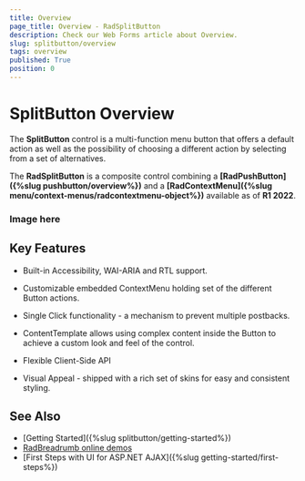 ```yaml
---
title: Overview
page_title: Overview - RadSplitButton
description: Check our Web Forms article about Overview.
slug: splitbutton/overview
tags: overview
published: True
position: 0
---
```


# SplitButton Overview

The **SplitButton** control is a multi-function menu button that offers a default action as well as the possibility of choosing a different action by selecting from a set of alternatives.

The **RadSplitButton** is a composite control combining a **[RadPushButton]({%slug pushbutton/overview%})** and a **[RadContextMenu]({%slug menu/context-menus/radcontextmenu-object%})** available as of **R1 2022**.

### Image here

## Key Features

 * Built-in Accessibility, WAI-ARIA and RTL support.

 * Customizable embedded ContextMenu holding set of the different Button actions.

 * Single Click functionality - a mechanism to prevent multiple postbacks.

 * ContentTemplate allows using complex content inside the Button to achieve a custom look and feel of the control.

 * Flexible Client-Side API

 * Visual Appeal - shipped with a rich set of skins for easy and consistent styling.


## See Also

 * [Getting Started]({%slug splitbutton/getting-started%})
 * [RadBreadrumb online demos](https://demos.telerik.com/aspnet-ajax/splitbutton/examples/overview/defaultcs.aspx)
 * [First Steps with UI for ASP.NET AJAX]({%slug getting-started/first-steps%}) 


